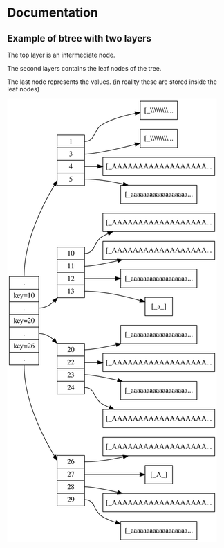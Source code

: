 # Documentation

## Example of btree with two layers
The top layer is an intermediate node.

The second layers contains the leaf nodes of the tree.

The last node represents the values. (in reality these are stored inside the leaf nodes)

![two layer tree](graphviz.svg)